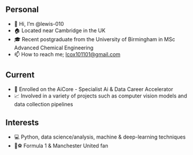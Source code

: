 ## Personal
- 👋 Hi, I’m @lewis-010 
- :house: Located near Cambridge in the UK
- :mortar_board: Recent postgraduate from the University of Birmingham in MSc Advanced Chemical Engineering
- :mailbox: How to reach me; lcox101101@gmail.com
## Current
- :notebook: Enrolled on the AiCore - Specialist Ai & Data Career Accelerator
- :chart_with_upwards_trend: Involved in a variety of projects such as computer vision models and data collection pipelines
## Interests
- :computer: Python, data science/analysis, machine & deep-learning techniques
- :red_car::soccer: Formula 1 & Manchester United fan


<!---
lewis-010/lewis-010 is a ✨ special ✨ repository because its `README.md` (this file) appears on your GitHub profile.
You can click the Preview link to take a look at your changes.
--->
